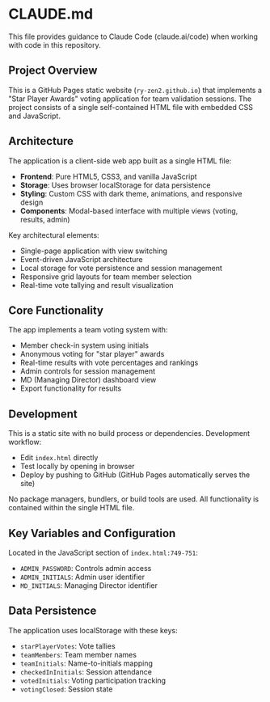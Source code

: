# CLAUDE.md

This file provides guidance to Claude Code (claude.ai/code) when working with code in this repository.

## Project Overview

This is a GitHub Pages static website (`ry-zen2.github.io`) that implements a "Star Player Awards" voting application for team validation sessions. The project consists of a single self-contained HTML file with embedded CSS and JavaScript.

## Architecture

The application is a client-side web app built as a single HTML file:

- **Frontend**: Pure HTML5, CSS3, and vanilla JavaScript
- **Storage**: Uses browser localStorage for data persistence 
- **Styling**: Custom CSS with dark theme, animations, and responsive design
- **Components**: Modal-based interface with multiple views (voting, results, admin)

Key architectural elements:
- Single-page application with view switching
- Event-driven JavaScript architecture
- Local storage for vote persistence and session management
- Responsive grid layouts for team member selection
- Real-time vote tallying and result visualization

## Core Functionality

The app implements a team voting system with:
- Member check-in system using initials
- Anonymous voting for "star player" awards
- Real-time results with vote percentages and rankings
- Admin controls for session management
- MD (Managing Director) dashboard view
- Export functionality for results

## Development

This is a static site with no build process or dependencies. Development workflow:
- Edit `index.html` directly
- Test locally by opening in browser
- Deploy by pushing to GitHub (GitHub Pages automatically serves the site)

No package managers, bundlers, or build tools are used. All functionality is contained within the single HTML file.

## Key Variables and Configuration

Located in the JavaScript section of `index.html:749-751`:
- `ADMIN_PASSWORD`: Controls admin access
- `ADMIN_INITIALS`: Admin user identifier  
- `MD_INITIALS`: Managing Director identifier

## Data Persistence

The application uses localStorage with these keys:
- `starPlayerVotes`: Vote tallies
- `teamMembers`: Team member names  
- `teamInitials`: Name-to-initials mapping
- `checkedInInitials`: Session attendance
- `votedInitials`: Voting participation tracking
- `votingClosed`: Session state